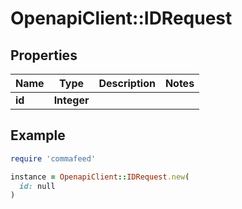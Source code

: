 # OpenapiClient::IDRequest

## Properties

| Name | Type | Description | Notes |
| ---- | ---- | ----------- | ----- |
| **id** | **Integer** |  |  |

## Example

```ruby
require 'commafeed'

instance = OpenapiClient::IDRequest.new(
  id: null
)
```

